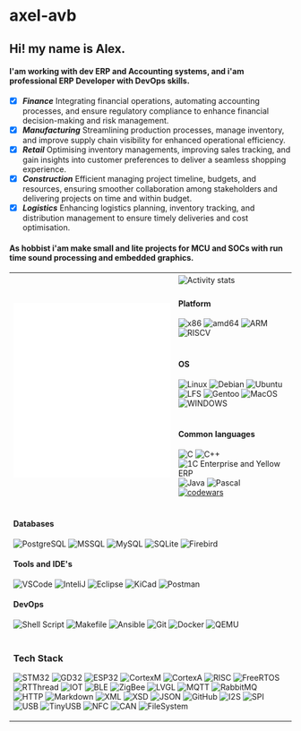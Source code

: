 # axel-avb
## Hi! my name is Alex.<br>
#### I'am working with dev ERP and Accounting systems, and i'am professional ERP Developer with DevOps skills.
- [x] ***Finance*** Integrating financial operations, automating accounting processes, and ensure regulatory compliance to enhance financial decision-making and risk management. 
- [x] ***Manufacturing*** Streamlining production processes, manage inventory, and improve supply chain visibility for enhanced operational efficiency. 
- [x] ***Retail*** Optimising inventory managements, improving sales tracking, and gain insights into customer preferences to deliver a seamless shopping experience. 
- [x] ***Construction*** Efficient managing project timeline, budgets, and resources, ensuring smoother collaboration among stakeholders and delivering projects on time and within budget.
- [x] ***Logistics*** Enhancing logistics planning, inventory tracking, and distribution management to ensure timely deliveries and cost optimisation.	&nbsp;
#### As hobbist i'am make small and lite projects for MCU and SOCs with run time sound processing and embedded graphics.

<table>
  <tr>
    <th rowspan=4> 
      <img align="center" width=1000 alt="Metrics general " src="/general.svg" />
    <td>
      <img align="center" height=800 width=800 alt="Activity stats " src="http://github-profile-summary-cards.vercel.app/api/cards/profile-details?username=axel-avb&theme=default" />
    </td>
  </tr> 
  <tr><td>
    
#### Platform
![x86](https://img.shields.io/badge/x86-4EA9FB?style=flat&logo=intel&logoColor=white)
![amd64](https://img.shields.io/badge/amd64-F96430?style=flat&logo=amd&logoColor=white)
![ARM](https://img.shields.io/badge/ARM-444444?style=fflat&logo=arm&logoColor=white)
![RISCV](https://img.shields.io/badge/RISCV-44A104?style=flat&logo=riscv&logoColor=white)
  </td></tr><tr><td>

#### OS
![Linux](https://img.shields.io/badge/-Linux-333333?style=flat&logo=Linux&logoColor=white)
![Debian](https://img.shields.io/badge/Debian-F96430?style=flat&logo=debian&logoColor=white)
![Ubuntu](https://img.shields.io/badge/Ubuntu-B94410?style=flat&logo=ubuntu&logoColor=white)
![LFS](https://img.shields.io/badge/LFS-44B910?style=flat&logo=linux&logoColor=white)
![Gentoo](https://img.shields.io/badge/Gentoo-6C6CB8?style=flat&logo=gentoo&logoColor=white)
![MacOS](https://img.shields.io/badge/MacOS-ABABAB?style=flat&logo=macos&logoColor=black)
![WINDOWS](https://img.shields.io/badge/Windows%20NT4..10.x.x-070756?style=flat&logo=wndowsnt&logoColor=white)    
  </td></tr><tr><td>

#### Common languages
![C](https://custom-icon-badges.herokuapp.com/badge/C-03599C.svg?style=flat&logo=c-in-hexagon&logoColor=white)
![C++](https://custom-icon-badges.herokuapp.com/badge/C++-9C033A.svg?style=flat&logo=cpp2&logoColor=white)
![1C Enterprise and Yellow ERP](https://img.shields.io/badge/1C_Enterprise-eac54f?style=flat&logo=openjdk&logoColor=red)
![Java](https://img.shields.io/badge/Java-0a0f4f?style=flat&logo=openjdk&logoColor=blue) 
![Pascal](https://img.shields.io/badge/Pascal-4ac94f?style=fflat&logo=delphi&logoColor=blue)
&nbsp; [![codewars](https://www.codewars.com/users/barnukoff/badges/small)](https://www.codewars.com/users/barnukoff) &nbsp;
  </td></tr>
<tr><td colspan = "2", halign = "left", valign = "center">
  
#### Databases
![PostgreSQL](https://img.shields.io/badge/PostgreSQL-4EA9FB?style=for-the-badge&logo=mongodb&logoColor=white)
![MSSQL](https://img.shields.io/badge/MSSQL-AE090B?style=for-the-badge&logo=mssql&logoColor=whgite)
![MySQL](https://img.shields.io/badge/MySQL-E00C04?style=for-the-badge&logo=mysql&logoColor=black)
![SQLite](https://img.shields.io/badge/SQLite-4E596B?style=for-the-badge&logo=sqlite&logoColor=white)
![Firebird](https://img.shields.io/badge/Firebird-0E094B?style=for-the-badge&logo=firebird&logoColor=white)
#### Tools and IDE's
![VSCode](https://img.shields.io/badge/VS_Code-0078D4?style=for-the-badge&logo=visual%20studio%20code&logoColor=white)
![InteliJ](https://img.shields.io/badge/IntelliJ_IDEA-000000.svg?style=for-the-badge&logo=intellij-idea&logoColor=white)
![Eclipse](https://img.shields.io/badge/Eclipse-6C6CB7?style=for-the-badge&logo=eclipse&logoColor=white)
![KiCad](https://img.shields.io/badge/KiCAD-6E6ED7?style=for-the-badge&logo=kicad&logoColor=white)
![Postman](https://img.shields.io/badge/Postman-FF6C37?style=for-the-badge&logo=postman&logoColor=white)
#### DevOps
![Shell Script](https://img.shields.io/badge/Shell_Script-121011?style=for-the-badge&logo=gnu-bash&logoColor=white)
![Makefile](https://img.shields.io/badge/Makefile-E44C30?style=for-the-badge&logo=make&logoColor=white)
![Ansible](https://img.shields.io/badge/Ansible-0F0FFA?style=for-the-badge&logo=ansible&logoColor=white)
![Git](https://img.shields.io/badge/GIT-E44C30?style=for-the-badge&logo=git&logoColor=white)
![Docker](https://img.shields.io/badge/Docker-0F0FFA?style=for-the-badge&logo=docker&logoColor=white)
![QEMU](https://img.shields.io/badge/Qemu-EFEC57?style=for-the-badge&logo=qemu&logoColor=black)
</td></tr><tr><td colspan = "2">

### Tech Stack
![STM32](https://img.shields.io/badge/-STM32-333333?style=flat&logo=stmicroelectronics&logoColor=white)
![GD32](https://img.shields.io/badge/-GD32-333333?style=flat&logo=GD32&logoColor=white)
![ESP32](https://img.shields.io/badge/-ESP32-333333?style=flat&logo=espressif&logoColor=white)
![CortexM](https://img.shields.io/badge/-CortexM-333333?style=flat&logo=arm&logoColor=white)
![CortexA](https://img.shields.io/badge/-CortexA-333333?style=flat&logo=arm&logoColor=white)
![RISC](https://img.shields.io/badge/-RISC-333333?style=flat&logo=riscv&logoColor=white)
![FreeRTOS](https://img.shields.io/badge/-FreeRTOS-333333?style=flat&logo=FreeRTOS&logoColor=white)
![RTThread](https://img.shields.io/badge/-RTThread-333333?style=flat&logo=RTThread&logoColor=white)
![IOT](https://img.shields.io/badge/-IOT-333333?style=flat&logo=IOT&logoColor=white)
![BLE](https://img.shields.io/badge/-BLE-333333?style=flat&logo=Bluetooth&logoColor=white)
![ZigBee](https://img.shields.io/badge/-ZigBee-333333?style=flat&logo=ZigBee&logoColor=white)
![LVGL](https://img.shields.io/badge/-LVGL-333333?style=flat&logo=LVGL&logoColor=white)
![MQTT](https://img.shields.io/badge/-MQTT-333333?style=flat&logo=MQTT&logoColor=white)
![RabbitMQ](https://img.shields.io/badge/-RabbitMQ-333333?style=flat&logo=rabbitmq&logoColor=white)
![HTTP](https://img.shields.io/badge/-HTTP-333333?style=flat&logo=HTTP&logoColor=white)
![Markdown](https://img.shields.io/badge/-Markdown-333333?style=flat&logo=markdown)
![XML](https://img.shields.io/badge/-XML-333333?style=flat&logo=XML&logoColor=white)
![XSD](https://img.shields.io/badge/-XSD-333333?style=flat&logo=XSD&logoColor=white)
![JSON](https://img.shields.io/badge/-JSON-333333?style=flat&logo=JSON&logoColor=white)
![GitHub](https://img.shields.io/badge/-GitHub-333333?style=flat&logo=github)
![I2S](https://img.shields.io/badge/-I2S-333333?style=flat&logo=I2S&logoColor=white)
![SPI](https://img.shields.io/badge/-SPI-333333?style=flat&logo=SPI&logoColor=white)
![USB](https://img.shields.io/badge/-USB-333333?style=flat&logo=USB&logoColor=white)
![TinyUSB](https://img.shields.io/badge/-TinyUSB-333333?style=flat&logo=tinyusb&logoColor=white)
![NFC](https://img.shields.io/badge/-NFC-333333?style=flat&logo=NFC&logoColor=white)
![CAN](https://img.shields.io/badge/-CAN-333333?style=flat&logo=NFC&logoColor=white)
![FileSystem](https://img.shields.io/badge/-FileSystem-333333?style=flat&logo=FileSystem&logoColor=white) &nbsp;
</td></tr>
</table>
  


<!--
- 🔭 I’m currently working on ...
- 🌱 I’m currently learning ...
- 👯 I’m looking to collaborate on ...
- 🤔 I’m looking for help with ...
- 💬 Ask me about ...
- 📫 How to reach me: ...
- 😄 Pronouns: ...
- ⚡ Fun fact: ...
!-->
